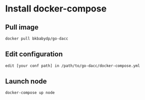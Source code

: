 # Install docker-compose

## Pull image
```bash
docker pull bkbabydp/go-dacc
```
## Edit configuration
```bash
edit [your conf path] in /path/to/go-dacc/docker-compose.yml
```

## Launch node
```bash
docker-compose up node
```

